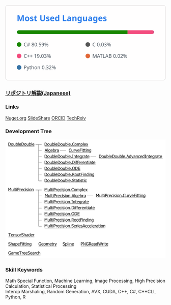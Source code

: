 ![top lang](https://github.com/tk-yoshimura/tk-yoshimura/blob/main/figures/top_lang.svg)
### [**リポジトリ解説(Japanese)**](https://github.com/tk-yoshimura/tk-yoshimura/blob/main/portrait/github_tyoshimura.pdf)  
### Links  
[Nuget.org](https://www.nuget.org/profiles/T.Yoshimura)
[SlideShare](https://www.slideshare.net/TakumaYoshimura2)
[ORCID](https://orcid.org/0000-0001-9224-1757)
[TechRxiv](https://www.techrxiv.org/users/661998)
### Development Tree
![dev tree](https://github.com/tk-yoshimura/tk-yoshimura/blob/main/figures/dev_tree.svg)
### Skill Keywords  
Math Special Function, Machine Learning, Image Processing, High Precision Calculation, Statistical Processing  
Interop Marshaling, Random Generation, AVX, CUDA, C++, C#, C++CLI, Python, R
